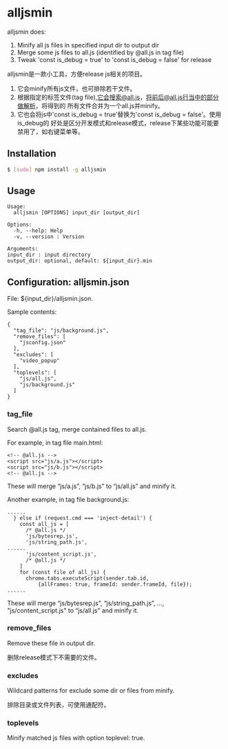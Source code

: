 # alljsmin

alljsmin does:

1. Minify all js files in specified input dir to output dir
2. Merge some js files to all.js (identified by @all.js in tag file)
3. Tweak 'const is_debug = true' to 'const is_debug = false' for release

alljsmin是一款小工具，方便release js相关的项目。

1. 它会minify所有js文件，也可排除若干文件。
2. 根据指定的标签文件(tag file),它会搜索@all.js，将前后@all.js行当中的部分做解析，将得到的
所有文件合并为一个all.js并minify。
3. 它也会将js中'const is_debug = true'替换为'const is_debug = false'。使用is_debug的
好处是区分开发模式和release模式，release下某些功能可能要禁用了，如右键菜单等。

## Installation

```sh
$ [sudo] npm install -g alljsmin
```

## Usage

```
Usage:
  alljsmin [OPTIONS] input_dir [output_dir]

Options:
  -h, --help: Help
  -v, --version : Version

Arguments:
input_dir : input directory
output_dir: optional, default: ${input_dir}.min
```

## Configuration: alljsmin.json

File: ${input_dir}/alljsmin.json.

Sample contents:

```
{
  "tag_file": "js/background.js",
  "remove_files": [
    "jsconfig.json"
  ],
  "excludes": [
    "video_popup"
  ],
  "toplevels": [
    "js/all.js",
    "js/background.js"
  ]
}
```

### tag_file

Search @all.js tag, merge contained files to all.js.

For example, in tag file main.html:

```
<!-- @all.js -->
<script src="js/a.js"></script>
<script src="js/b.js"></script>
<!-- @all.js -->
```

These will merge “js/a.js”, “js/b.js” to “js/all.js” and minify it.

Another example, in tag file background.js:

```
......
  } else if (request.cmd === 'inject-detail') {
    const all_js = [
      /* @all.js */
      'js/bytesrep.js',
      'js/string_path.js',
......
      'js/content_script.js',
      /* @all.js */
    ]
    for (const file of all_js) {
      chrome.tabs.executeScript(sender.tab.id,
          {allFrames: true, frameId: sender.frameId, file});
......
```

These will merge “js/bytesrep.js”, “js/string_path.js”, ..., "js/content_script.js"
to “js/all.js” and minify it.


### remove_files

Remove these file in output dir.

删除release模式下不需要的文件。

### excludes

Wildcard patterns for exclude some dir or files from minify.

排除目录或文件列表，可使用通配符。

### toplevels

Minify matched js files with option toplevel: true.


